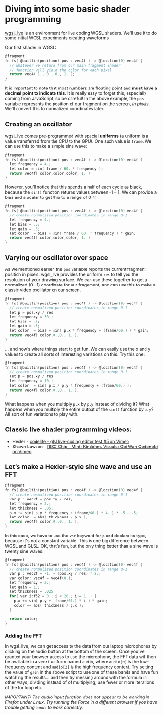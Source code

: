 # Diving into some basic shader programming

[wgsl_live](https://charlieroberts.github.io/wgsl_live/) is an environment for live coding WGSL shaders. We'll use it to do some initial WGSL experiments creating waveforms.

Our first shader in WGSL:
```c
@fragment 
fn fs( @builtin(position) pos : vec4f ) -> @location(0) vec4f {
  // whatever we return from our main fragment shader
  // function will yield the color for each pixel
  return vec4( 1., 0., 0., 1. );
}
```

It is important to note that most numbers are floating point and **must have a decimal point to indicate this**. 
It is really easy to forget this, especially coming from JavaScript, so be careful! In the above example, the `pos` variable
represents the position of our fragment on the screen, *in pixels*. We'll convert this to normalized coordinates later.

## Creating an oscillator
wgsl_live comes pre-programmed with special **uniforms** (a uniform is a value transferred from the CPU to the GPU). One such value is `frame`. We can use this to make a simple sine wave:

```c
@fragment 
fn fs( @builtin(position) pos : vec4f ) -> @location(0) vec4f {
  let frequency = 4.;
  let color = sin( frame / 60. * frequency );
  return vec4f( color,color,color, 1. );
}
```

However, you’ll notice that this spends a half of each cycle as black, because the `sin()` function returns values between -1 – 1. We can provide a bias and a scalar to get this to a range of 0–1:

```c
@fragment 
fn fs( @builtin(position) pos : vec4f ) -> @location(0) vec4f {
  // create normalized position coordinates in range 0-1
  let frequency = 4.;
  let bias = .5;
  let gain = .5;
  let color  = bias + sin( frame / 60. * frequency ) * gain;
  return vec4f( color,color,color, 1. );
}
```

## Varying our oscillator over space
As we mentioned earlier, the `pos` variable reports the current fragment position in pixels. wgsl_live provides the uniform `res` to tell you the resolution of your drawing surface.
We can use these together to get a normalized (0--1) coordinate for our fragement, and can use this to make a classic video oscillator on our screen.

```c
@fragment 
fn fs( @builtin(position) pos : vec4f ) -> @location(0) vec4f {
  // create normalized position coordinates in range 0-1
  let p = pos.xy / res;
  let frequency = 30.;
  let bias = .5;
  let gain = .5;
  let color  = bias + sin( p.x * frequency + (frame/60.) ) * gain;
  return vec4f( color,0.,0., 1. );
}
```

… and now’s where things start to get fun. We can easily use the x and y values to create all sorts of interesting variations on this. Try this one:

```c
@fragment 
fn fs( @builtin(position) pos : vec4f ) -> @location(0) vec4f {
  // create normalized position coordinates in range 0-1
  let p = pos.xy / res;
  let frequency = 10.;
  let color  = sin( p.x / p.y * frequency + (frame/60.) );
  return vec4f( color,0.,0., 1. );
}
```

What happens when you multiply `p.x` by `p.y` instead of dividing it? What happens when you multiply the entire output of the `sin()` function by `p.y`? All sort of fun variations to play with.

## Classic live shader programming videos:

- Hexler - [codelife - glsl live-coding editor test #5 on Vimeo](https://vimeo.com/51993089)
- Shawn Lawson - [RISC Chip - Mint: Kindohm. Visuals: Obi Wan Codenobi on Vimeo](https://vimeo.com/192920872)

## Let’s make a Hexler-style sine wave and use an FFT
```c
@fragment 
fn fs( @builtin(position) pos : vec4f ) -> @location(0) vec4f {
  // create normalized position coordinates in range 0-1
  var p : vec2f = pos.xy / res;
  let frequency = 2.;
  let thickness = .05;
  p.x += sin( p.y * frequency + (frame/60.) * 4. ) * .5 - .5; 
  let color  = abs( thickness / p.x );
  return vec4f( color,0.,0., 1. );
}
```

In this case, we have to use the `var` keyword for `p` and declare its type, because it's not a constant variable. This is one big difference between
WGSL and GLSL. OK, that’s fun, but the only thing better than a sine wave is twenty sine waves:

```c
@fragment 
fn fs( @builtin(position) pos : vec4f ) -> @location(0) vec4f {
  // create normalized position coordinates in range 0-1
  var p : vec2f = -1. + (pos.xy / res) * 2.;
  var color: vec4f = vec4f(0.);
  let frequency = 2.;
  let gain = 1.;
  let thickness = .025;
  for( var i:f32 = 0.; i < 20.; i+= 1. ) {
    p.x += sin( p.y + (frame/60.) * i ) * gain; 
    color += abs( thickness / p.x );
  }
  
  return color;
}
```

### Adding the FFT
In wgsl_live, we can get access to the data from our laptop microphones by clicking on the audio button at the bottom of the screen. Once you’ve granted your browser access to use the microphone, the FFT data will then be available in a `vec3f` uniform named `audio`, where `audio[0]` is the low-frequency content and `audio[2]` is the high frequency content. 
Try setting the value of `gain` in the above script to use one of these bands and have fun watching the results… and then try messing around with the formula in other ways, 
dividing instead of of multiplying, use fewer or more iterations of the for loop etc.

*IMPORTANT: The audio input function does not appear to be working in Firefox under Linux. Try running the Force in a different browser if you have trouble getting `bands` to work correctly.*
